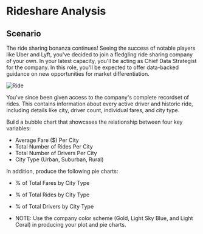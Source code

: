 # Rideshare Analysis

## Scenario

The ride sharing bonanza continues! Seeing the success of notable players like Uber and Lyft, you've decided to join a fledgling ride sharing company of your own. In your latest capacity, you'll be acting as Chief Data Strategist for the company. In this role, you'll be expected to offer data-backed guidance on new opportunities for market differentiation.

![Ride](Images/Ride.png)

You've since been given access to the company's complete recordset of rides. This contains information about every active driver and historic ride, including details like city, driver count, individual fares, and city type.

Build a bubble chart that showcases the relationship between four key variables:

- Average Fare (\$) Per City
- Total Number of Rides Per City
- Total Number of Drivers Per City
- City Type (Urban, Suburban, Rural)

In addition, produce the following pie charts:

- % of Total Fares by City Type
- % of Total Rides by City Type
- % of Total Drivers by City Type

- NOTE: Use the company color scheme (Gold, Light Sky Blue, and Light Coral) in producing your plot and pie charts.
